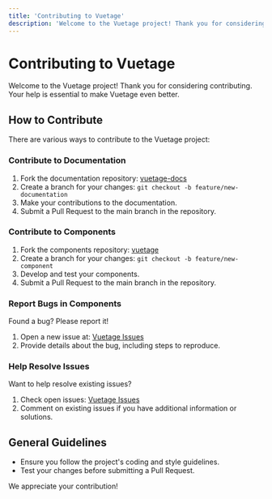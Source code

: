 ```yaml
---
title: 'Contributing to Vuetage'
description: 'Welcome to the Vuetage project! Thank you for considering contributing. Your help is essential to make Vuetage even better.'
---
```



# Contributing to Vuetage

Welcome to the Vuetage project! Thank you for considering contributing. Your help is essential to make Vuetage even better.

## How to Contribute

There are various ways to contribute to the Vuetage project:

### Contribute to Documentation

1. Fork the documentation repository: [vuetage-docs](https://github.com/vertocode/vuetage-docs)
2. Create a branch for your changes: `git checkout -b feature/new-documentation`
3. Make your contributions to the documentation.
4. Submit a Pull Request to the main branch in the repository.

### Contribute to Components

1. Fork the components repository: [vuetage](https://github.com/vertocode/vuetage)
2. Create a branch for your changes: `git checkout -b feature/new-component`
3. Develop and test your components.
4. Submit a Pull Request to the main branch in the repository.

### Report Bugs in Components

Found a bug? Please report it!

1. Open a new issue at: [Vuetage Issues](https://github.com/vertocode/vuetage/issues)
2. Provide details about the bug, including steps to reproduce.

### Help Resolve Issues

Want to help resolve existing issues?

1. Check open issues: [Vuetage Issues](https://github.com/vertocode/vuetage/issues)
2. Comment on existing issues if you have additional information or solutions.

## General Guidelines

- Ensure you follow the project's coding and style guidelines.
- Test your changes before submitting a Pull Request.

We appreciate your contribution!

